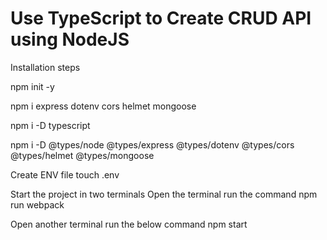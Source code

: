 # Use TypeScript to Create CRUD API using NodeJS


Installation steps

npm init -y

npm i express dotenv cors helmet mongoose

npm i -D typescript

npm i -D @types/node @types/express @types/dotenv @types/cors @types/helmet @types/mongoose

Create ENV file
touch .env

Start the project in two terminals
Open the terminal run the command
npm run webpack

Open another terminal run the below command
npm start